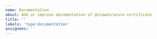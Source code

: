 ```yaml
---
name: Documentation
about: Add or improve documentation of @stawen/azure-certificate
title: ''
labels: 'type:documentation'
assignees: ''
---
```

